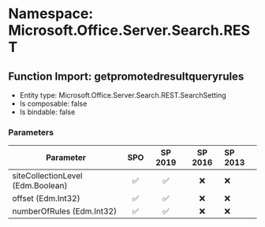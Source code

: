 # Namespace: Microsoft.Office.Server.Search.REST

## Function Import: getpromotedresultqueryrules

- Entity type: Microsoft.Office.Server.Search.REST.SearchSetting
- Is composable: false
- Is bindable: false

### Parameters

Parameter | SPO | SP 2019 | SP 2016 | SP 2013
----------|:---:|:-------:|:-------:|:-------
siteCollectionLevel (Edm.Boolean) | ✅ | ✅ | ❌ | ❌
offset (Edm.Int32) | ✅ | ✅ | ❌ | ❌
numberOfRules (Edm.Int32) | ✅ | ✅ | ❌ | ❌
